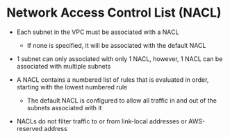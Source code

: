# Network Access Control List (NACL)
- Each subnet in the VPC must be associated with a NACL
	- If none is specified, it will be associated with the default NACL

- 1 subnet can only associated with only 1 NACL, however, 1 NACL can be associated with multiple subnets

- A NACL contains a numbered list of rules that is evaluated in order, starting with the lowest numbered rule
	- The default NACL is configured to allow all traffic in and out of the subnets associated with it

- NACLs do not filter traffic to or from link-local addresses or AWS-reserved address